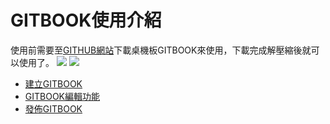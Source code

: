 # GITBOOK使用介紹
使用前需要至[GITHUB網站](https://github.com/GitbookIO/editor/releases)下載桌機板GITBOOK來使用，下載完成解壓縮後就可以使用了。
![](https://dl.dropboxusercontent.com/s/0qt5olk7htz28o2/%E8%9E%A2%E5%B9%95%E6%88%AA%E5%9C%96%202015-02-09%2009.25.59.png?dl=0)
![](https://dl.dropboxusercontent.com/s/4aa80eml2c0fm9z/%E8%9E%A2%E5%B9%95%E6%88%AA%E5%9C%96%202015-02-09%2009.33.50.png?dl=0)
* [建立GITBOOK](sc1.md)
* [GITBOOK編輯功能](sc2.md)
* [發佈GITBOOK](sc3.md)

